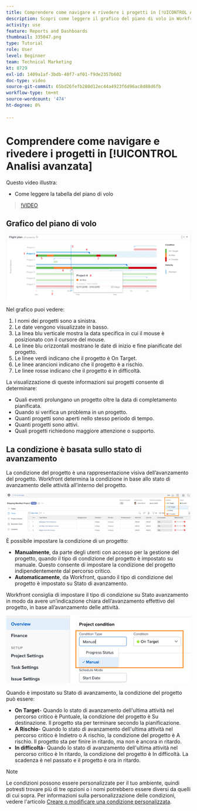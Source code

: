 ```yaml
---
title: Comprendere come navigare e rivedere i progetti in [!UICONTROL Analisi avanzata]
description: Scopri come leggere il grafico del piano di volo in Workfront.
activity: use
feature: Reports and Dashboards
thumbnail: 335047.png
type: Tutorial
role: User
level: Beginner
team: Technical Marketing
kt: 8729
exl-id: 1409a1af-3bdb-40f7-af01-f9de2357b602
doc-type: video
source-git-commit: 65bd26fefb280d12ec44a4923f6d96ac8d88d6fb
workflow-type: tm+mt
source-wordcount: '474'
ht-degree: 0%

---
```


# Comprendere come navigare e rivedere i progetti in [!UICONTROL Analisi avanzata]

Questo video illustra:

* Come leggere la tabella del piano di volo

>[!VIDEO](https://video.tv.adobe.com/v/335047/?quality=12&learn=on)

## Grafico del piano di volo

![Immagine di un grafico del piano di volo con i numeri corrispondenti ai punti elenco riportati di seguito](assets/section-2-1.png)

Nel grafico puoi vedere:

1. I nomi dei progetti sono a sinistra.
1. Le date vengono visualizzate in basso.
1. La linea blu verticale mostra la data specifica in cui il mouse è posizionato con il cursore del mouse.
1. Le linee blu orizzontali mostrano le date di inizio e fine pianificate del progetto.
1. Le linee verdi indicano che il progetto è On Target.
1. Le linee arancioni indicano che il progetto è a rischio.
1. Le linee rosse indicano che il progetto è in difficoltà.

La visualizzazione di queste informazioni sui progetti consente di determinare:

* Quali eventi prolungano un progetto oltre la data di completamento pianificata.
* Quando si verifica un problema in un progetto.
* Quanti progetti sono aperti nello stesso periodo di tempo.
* Quanti progetti sono attivi.
* Quali progetti richiedono maggiore attenzione o supporto.

## La condizione è basata sullo stato di avanzamento

La condizione del progetto è una rappresentazione visiva dell’avanzamento del progetto. Workfront determina la condizione in base allo stato di avanzamento delle attività all’interno del progetto.

![Immagine dei possibili stati di avanzamento](assets/section-2-2.png)

È possibile impostare la condizione di un progetto:

* **Manualmente**, da parte degli utenti con accesso per la gestione del progetto, quando il tipo di condizione del progetto è impostato su manuale. Questo consente di impostare la condizione del progetto indipendentemente dal percorso critico.
* **Automaticamente**, da Workfront, quando il tipo di condizione del progetto è impostato su Stato di avanzamento.

Workfront consiglia di impostare il tipo di condizione su Stato avanzamento in modo da avere un’indicazione chiara dell’avanzamento effettivo del progetto, in base all’avanzamento delle attività.

![Immagine dei possibili stati di avanzamento](assets/section-2-3.png)

Quando è impostato su Stato di avanzamento, la condizione del progetto può essere:

* **On Target**- Quando lo stato di avanzamento dell&#39;ultima attività nel percorso critico è Puntuale, la condizione del progetto è Su destinazione. Il progetto sta per terminare secondo la pianificazione.
* **A Rischio**- Quando lo stato di avanzamento dell&#39;ultima attività nel percorso critico è Indietro o A rischio, la condizione del progetto è A rischio. Il progetto sta per finire in ritardo, ma non è ancora in ritardo.
* **In difficoltà**- Quando lo stato di avanzamento dell&#39;ultima attività nel percorso critico è In ritardo, la condizione del progetto è In difficoltà. La scadenza è nel passato e il progetto è ora in ritardo.

>[!NOTE]
>
>Le condizioni possono essere personalizzate per il tuo ambiente, quindi potresti trovare più di tre opzioni o i nomi potrebbero essere diversi da quelli di cui sopra. Per informazioni sulla personalizzazione delle condizioni, vedere l&#39;articolo [Creare o modificare una condizione personalizzata](https://experienceleague.adobe.com/docs/workfront/using/administration-and-setup/customize/custom-conditions/create-edit-custom-conditions.html?lang=en).
